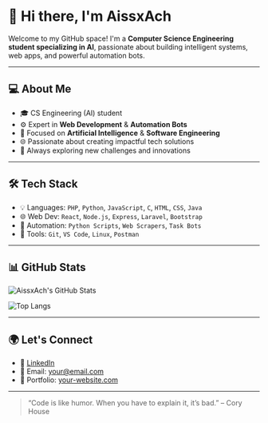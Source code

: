 # 👋 Hi there, I'm AissxAch

Welcome to my GitHub space! I'm a **Computer Science Engineering student specializing in AI**, passionate about building intelligent systems, web apps, and powerful automation bots.

---

## 💻 About Me

- 🎓 CS Engineering (AI) student  
- ⚙️ Expert in **Web Development** & **Automation Bots**  
- 🧠 Focused on **Artificial Intelligence** & **Software Engineering**  
- 🌐 Passionate about creating impactful tech solutions  
- 🚀 Always exploring new challenges and innovations

---

## 🛠️ Tech Stack

- 💡 Languages: `PHP`, `Python`, `JavaScript`, `C`, `HTML`, `CSS`, `Java`
- 🌐 Web Dev: `React`, `Node.js`, `Express`, `Laravel`, `Bootstrap`
- 🤖 Automation: `Python Scripts`, `Web Scrapers`, `Task Bots`
- 🔧 Tools: `Git`, `VS Code`, `Linux`, `Postman`

---

## 📊 GitHub Stats

![AissxAch's GitHub Stats](https://github-readme-stats.vercel.app/api?username=AissxAch&show_icons=true&theme=tokyonight)

![Top Langs](https://github-readme-stats.vercel.app/api/top-langs/?username=AissxAch&layout=compact&theme=tokyonight)

---

## 🌍 Let's Connect

- 💼 [LinkedIn](https://www.linkedin.com/)  
- 📧 Email: your@email.com  
- 🔗 Portfolio: [your-website.com](https://your-website.com)

---

> “Code is like humor. When you have to explain it, it’s bad.” – Cory House

